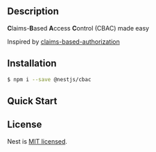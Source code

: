 
## Description

**C**laims-**B**ased **A**ccess **C**ontrol (CBAC) made easy 

Inspired by [claims-based-authorization](https://docs.nestjs.com/security/authorization#claims-based-authorization)

## Installation

```bash
$ npm i --save @nestjs/cbac
```

## Quick Start

## License

Nest is [MIT licensed](LICENSE).
